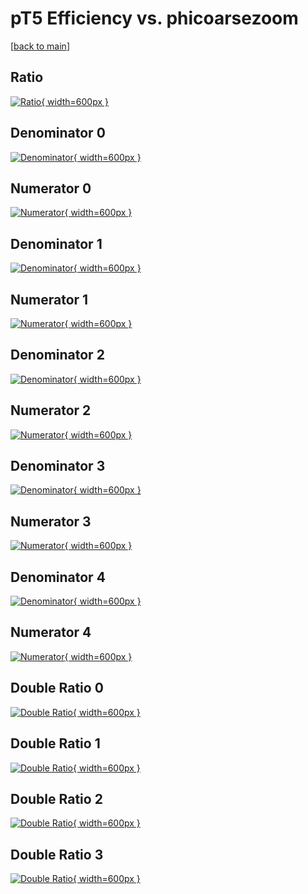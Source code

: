 # pT5 Efficiency vs. phicoarsezoom

[[back to main](./)]



## Ratio

[![Ratio](../mtv/var/pT5_xtr_13_0_eff_phicoarsezoom.png){ width=600px }](../mtv/var/pT5_xtr_13_0_eff_phicoarsezoom.pdf)

## Denominator 0

[![Denominator](../mtv/den/pT5_xtr_13_0_eff_phicoarsezoom_den0.png){ width=600px }](../mtv/den/pT5_xtr_13_0_eff_phicoarsezoom_den0.pdf)

## Numerator 0

[![Numerator](../mtv/num/pT5_xtr_13_0_eff_phicoarsezoom_num0.png){ width=600px }](../mtv/num/pT5_xtr_13_0_eff_phicoarsezoom_num0.pdf)

## Denominator 1

[![Denominator](../mtv/den/pT5_xtr_13_0_eff_phicoarsezoom_den1.png){ width=600px }](../mtv/den/pT5_xtr_13_0_eff_phicoarsezoom_den1.pdf)

## Numerator 1

[![Numerator](../mtv/num/pT5_xtr_13_0_eff_phicoarsezoom_num1.png){ width=600px }](../mtv/num/pT5_xtr_13_0_eff_phicoarsezoom_num1.pdf)

## Denominator 2

[![Denominator](../mtv/den/pT5_xtr_13_0_eff_phicoarsezoom_den2.png){ width=600px }](../mtv/den/pT5_xtr_13_0_eff_phicoarsezoom_den2.pdf)

## Numerator 2

[![Numerator](../mtv/num/pT5_xtr_13_0_eff_phicoarsezoom_num2.png){ width=600px }](../mtv/num/pT5_xtr_13_0_eff_phicoarsezoom_num2.pdf)

## Denominator 3

[![Denominator](../mtv/den/pT5_xtr_13_0_eff_phicoarsezoom_den3.png){ width=600px }](../mtv/den/pT5_xtr_13_0_eff_phicoarsezoom_den3.pdf)

## Numerator 3

[![Numerator](../mtv/num/pT5_xtr_13_0_eff_phicoarsezoom_num3.png){ width=600px }](../mtv/num/pT5_xtr_13_0_eff_phicoarsezoom_num3.pdf)

## Denominator 4

[![Denominator](../mtv/den/pT5_xtr_13_0_eff_phicoarsezoom_den4.png){ width=600px }](../mtv/den/pT5_xtr_13_0_eff_phicoarsezoom_den4.pdf)

## Numerator 4

[![Numerator](../mtv/num/pT5_xtr_13_0_eff_phicoarsezoom_num4.png){ width=600px }](../mtv/num/pT5_xtr_13_0_eff_phicoarsezoom_num4.pdf)

## Double Ratio 0

[![Double Ratio](../mtv/ratio/pT5_xtr_13_0_eff_phicoarsezoom_ratio0.png){ width=600px }](../mtv/ratio/pT5_xtr_13_0_eff_phicoarsezoom_ratio0.pdf)

## Double Ratio 1

[![Double Ratio](../mtv/ratio/pT5_xtr_13_0_eff_phicoarsezoom_ratio1.png){ width=600px }](../mtv/ratio/pT5_xtr_13_0_eff_phicoarsezoom_ratio1.pdf)

## Double Ratio 2

[![Double Ratio](../mtv/ratio/pT5_xtr_13_0_eff_phicoarsezoom_ratio2.png){ width=600px }](../mtv/ratio/pT5_xtr_13_0_eff_phicoarsezoom_ratio2.pdf)

## Double Ratio 3

[![Double Ratio](../mtv/ratio/pT5_xtr_13_0_eff_phicoarsezoom_ratio3.png){ width=600px }](../mtv/ratio/pT5_xtr_13_0_eff_phicoarsezoom_ratio3.pdf)

